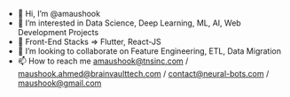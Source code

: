- 👋 Hi, I’m @amaushook
- 👀 I’m interested in Data Science, Deep Learning, ML, AI, Web Development Projects
- 🌱 Front-End Stacks => Flutter, React-JS
- 💞️ I’m looking to collaborate on Feature Engineering, ETL, Data Migration
- 📫 How to reach me amaushook@tnsinc.com / maushook.ahmed@brainvaulttech.com / contact@neural-bots.com / maushook@gmail.com

<!---
amaushook/amaushook is a ✨ special ✨ repository because its `README.md` (this file) appears on your GitHub profile.
You can click the Preview link to take a look at your changes.
--->
